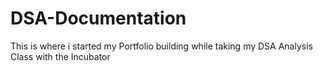 # DSA-Documentation
This is where i started my Portfolio building while taking my DSA Analysis Class with the Incubator
